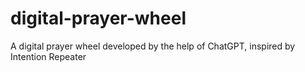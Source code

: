 # digital-prayer-wheel
A digital prayer wheel developed by the help of ChatGPT, inspired by Intention Repeater
